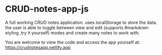 # CRUD-notes-app-js

A full working CRUD notes application.
uses localStorage to store the data.
the user is able to toggle between
view and edit (supports #markdown styling ,try it yourself) modes and create many notes to work with.

You are welcome to view the code and access the app yourself at:
https://crudnotesapp.netlify.app
